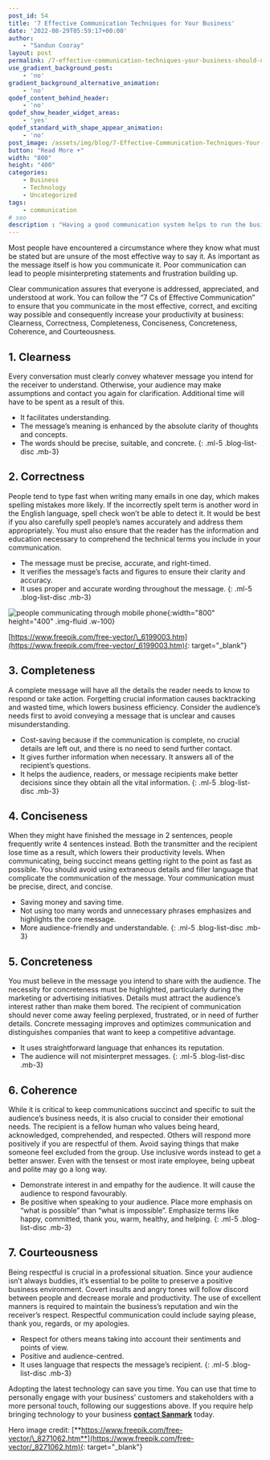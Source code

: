 ```yaml
---
post_id: 54
title: '7 Effective Communication Techniques for Your Business'
date: '2022-08-29T05:59:17+00:00'
author: 
    - "Sandun Cooray"
layout: post
permalink: /7-effective-communication-techniques-your-business-should-use/
use_gradient_background_post:
    - 'no'
gradient_background_alternative_animation:
    - 'no'
qodef_content_behind_header:
    - 'no'
qodef_show_header_widget_areas:
    - 'yes'
qodef_standard_with_shape_appear_animation:
    - 'no'
post_image: /assets/img/blog/7-Effective-Communication-Techniques-Your-Business-Should-Use-post-image.webp
button: "Read More +"
width: "800"
height: "400"
categories:
    - Business
    - Technology
    - Uncategorized
tags:
    - communication
# seo
description : "Having a good communication system helps to run the business efficiently and smoothly. Here we provide 7 techniques to help you communicate effectively."
---
```


Most people have encountered a circumstance where they know what must be stated but are unsure of the most effective way to say it. As important as the message itself is how you communicate it. Poor communication can lead to people misinterpreting statements and frustration building up.

Clear communication assures that everyone is addressed, appreciated, and understood at work. You can follow the “7 Cs of Effective Communication” to ensure that you communicate in the most effective, correct, and exciting way possible and consequently increase your productivity at business: Clearness, Correctness, Completeness, Conciseness, Concreteness, Coherence, and Courteousness.

## 1. Clearness

Every conversation must clearly convey whatever message you intend for the receiver to understand. Otherwise, your audience may make assumptions and contact you again for clarification. Additional time will have to be spent as a result of this.

- It facilitates understanding.
- The message’s meaning is enhanced by the absolute clarity of thoughts and concepts.
- The words should be precise, suitable, and concrete.
{: .ml-5 .blog-list-disc .mb-3}

## 2. Correctness

People tend to type fast when writing many emails in one day, which makes spelling mistakes more likely. If the incorrectly spelt term is another word in the English language, spell check won’t be able to detect it. It would be best if you also carefully spell people’s names accurately and address them appropriately. You must also ensure that the reader has the information and education necessary to comprehend the technical terms you include in your communication.

- The message must be precise, accurate, and right-timed.
- It verifies the message’s facts and figures to ensure their clarity and accuracy.
- It uses proper and accurate wording throughout the message.
{: .ml-5 .blog-list-disc .mb-3}

![people communicating through mobile phone]({{site.baseurl}}/assets/img/blog/7-Effective-Communication-Techniques-Your-Business-Should-Use-Middle.webp){:width="800" height="400" .img-fluid .w-100}

[https://www.freepik.com/free-vector/\_6199003.htm](https://www.freepik.com/free-vector/_6199003.htm){: target="_blank"}

## 3. Completeness

A complete message will have all the details the reader needs to know to respond or take action. Forgetting crucial information causes backtracking and wasted time, which lowers business efficiency. Consider the audience’s needs first to avoid conveying a message that is unclear and causes misunderstanding.

- Cost-saving because if the communication is complete, no crucial details are left out, and there is no need to send further contact.
- It gives further information when necessary. It answers all of the recipient’s questions.
- It helps the audience, readers, or message recipients make better decisions since they obtain all the vital information.
{: .ml-5 .blog-list-disc .mb-3}

## 4. Conciseness

When they might have finished the message in 2 sentences, people frequently write 4 sentences instead. Both the transmitter and the recipient lose time as a result, which lowers their productivity levels. When communicating, being succinct means getting right to the point as fast as possible. You should avoid using extraneous details and filler language that complicate the communication of the message. Your communication must be precise, direct, and concise.

- Saving money and saving time.
- Not using too many words and unnecessary phrases emphasizes and highlights the core message.
- More audience-friendly and understandable.
{: .ml-5 .blog-list-disc .mb-3}

## 5. Concreteness

You must believe in the message you intend to share with the audience. The necessity for concreteness must be highlighted, particularly during the marketing or advertising initiatives. Details must attract the audience’s interest rather than make them bored. The recipient of communication should never come away feeling perplexed, frustrated, or in need of further details. Concrete messaging improves and optimizes communication and distinguishes companies that want to keep a competitive advantage.

- It uses straightforward language that enhances its reputation.
- The audience will not misinterpret messages.
{: .ml-5 .blog-list-disc .mb-3}

## 6. Coherence

While it is critical to keep communications succinct and specific to suit the audience’s business needs, it is also crucial to consider their emotional needs. The recipient is a fellow human who values being heard, acknowledged, comprehended, and respected. Others will respond more positively if you are respectful of them. Avoid saying things that make someone feel excluded from the group. Use inclusive words instead to get a better answer. Even with the tensest or most irate employee, being upbeat and polite may go a long way.

- Demonstrate interest in and empathy for the audience. It will cause the audience to respond favourably.
- Be positive when speaking to your audience. Place more emphasis on “what is possible” than “what is impossible”. Emphasize terms like happy, committed, thank you, warm, healthy, and helping.
{: .ml-5 .blog-list-disc .mb-3}

## 7. Courteousness

Being respectful is crucial in a professional situation. Since your audience isn’t always buddies, it’s essential to be polite to preserve a positive business environment. Covert insults and angry tones will follow discord between people and decrease morale and productivity. The use of excellent manners is required to maintain the business’s reputation and win the receiver’s respect. Respectful communication could include saying please, thank you, regards, or my apologies.

- Respect for others means taking into account their sentiments and points of view.
- Positive and audience-centred.
- It uses language that respects the message’s recipient.
{: .ml-5 .blog-list-disc .mb-3}

Adopting the latest technology can save you time. You can use that time to personally engage with your business’ customers and stakeholders with a more personal touch, following our suggestions above. If you require help bringing technology to your business [**contact Sanmark**]({{site.baseurl}}/contact/) today.

Hero image credit: [**https://www.freepik.com/free-vector/\_8271062.htm**](https://www.freepik.com/free-vector/_8271062.htm){: target="_blank"}
